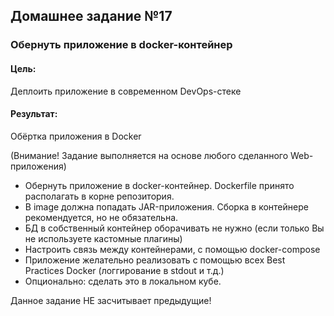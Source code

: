 ## Домашнее задание №17

### Обернуть приложение в docker-контейнер

#### Цель:

Деплоить приложение в современном DevOps-стеке

#### Результат:

Обёртка приложения в Docker

(Внимание! Задание выполняется на основе любого сделанного Web-приложения)
- Обернуть приложение в docker-контейнер. Dockerfile принято располагать в корне репозитория. 
- В image должна попадать JAR-приложения. Сборка в контейнере рекомендуется, но не обязательна.
- БД в собственный контейнер оборачивать не нужно (если только Вы не используете кастомные плагины)
- Настроить связь между контейнерами, с помощью docker-compose
- Приложение желательно реализовать с помощью всех Best Practices Docker (логгирование в stdout и т.д.)
- Опционально: сделать это в локальном кубе.

Данное задание НЕ засчитывает предыдущие!
